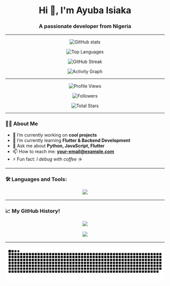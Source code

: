 <!-- Header -->
<h1 align="center">Hi 👋, I'm Ayuba Isiaka</h1>
<h3 align="center">A passionate developer from Nigeria</h3>

---

<!-- GitHub Stats -->
<p align="center">
  <img src="https://github-readme-stats.vercel.app/api?username=ayubadevs&show_icons=true&theme=radical" alt="GitHub stats" />
</p>

<!-- Most Used Languages -->
<p align="center">
  <img src="https://github-readme-stats.vercel.app/api/top-langs/?username=ayubadevs&layout=compact&theme=radical" alt="Top Languages" />
</p>

<!-- GitHub Streak -->
<p align="center">
  <img src="https://streak-stats.demolab.com?user=ayubadevs&theme=radical&hide_border=true" alt="GitHub Streak" />
</p>

<!-- Activity Graph -->
<p align="center">
  <img src="https://github-readme-activity-graph.vercel.app/graph?username=ayubadevs&theme=dracula" alt="Activity Graph" />
</p>

---

<!-- Badges -->
<p align="center">
  <img src="https://komarev.com/ghpvc/?username=ayubadevs&color=blue" alt="Profile Views" />
</p>
<p align="center">
  <img src="https://img.shields.io/github/followers/ayubadevs?label=Followers" alt="Followers" />
</p>
<p align="center">
  <img src="https://img.shields.io/github/stars/ayubadevs?label=Stars" alt="Total Stars" />
</p>

---

<!-- About Me -->
### 🧑‍💻 About Me
- 🔭 I’m currently working on **cool projects**
- 🌱 I’m currently learning **Flutter & Backend Development**
- 💬 Ask me about **Python, JavaScript, Flutter**
- 📫 How to reach me: **your-email@example.com**
- ⚡ Fun fact: *I debug with coffee ☕*

---

### 🛠️ Languages and Tools:
<p align="center">
  <img src="https://skillicons.dev/icons?i=python,javascript,html,css,flutter,dart,git,github,vscode" />
</p>

---

### 📈 My GitHub History!
<p align="center">
  <img src="https://github-profile-summary-cards.vercel.app/api/cards/stats?username=ayubadevs&theme=radical" />
</p>
<p align="center">
  <img src="https://github-profile-summary-cards.vercel.app/api/cards/repos-per-language?username=ayubades&theme=radical" />
</p>

---

<!-- Snake Animation -->
<p align="center">
<picture>
  <source media="(prefers-color-scheme: dark)" srcset="https://raw.githubusercontent.com/platane/snk/output/github-contribution-grid-snake-dark.svg" />
  <source media="(prefers-color-scheme: light)" srcset="https://raw.githubusercontent.com/platane/snk/output/github-contribution-grid-snake.svg" />
  <img alt="github contribution grid snake animation" src="https://raw.githubusercontent.com/platane/snk/output/github-contribution-grid-snake.svg" />
</picture>
</p>
